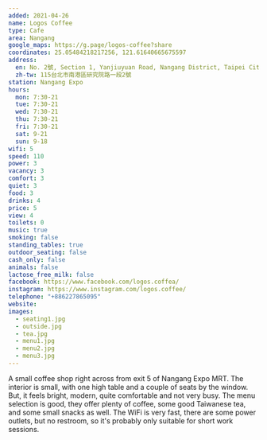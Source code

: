 ```yaml
---
added: 2021-04-26
name: Logos Coffee
type: Cafe
area: Nangang
google_maps: https://g.page/logos-coffee?share
coordinates: 25.05484218217256, 121.61640665675597
address:
  en: No. 2號, Section 1, Yanjiuyuan Road, Nangang District, Taipei City, 115
  zh-tw: 115台北市南港區研究院路一段2號
station: Nangang Expo
hours:
  mon: 7:30-21
  tue: 7:30-21
  wed: 7:30-21
  thu: 7:30-21
  fri: 7:30-21
  sat: 9-21
  sun: 9-18
wifi: 5
speed: 110
power: 3
vacancy: 3
comfort: 3
quiet: 3
food: 3
drinks: 4
price: 5
view: 4
toilets: 0
music: true
smoking: false
standing_tables: true
outdoor_seating: false
cash_only: false
animals: false
lactose_free_milk: false
facebook: https://www.facebook.com/logos.coffea/
instagram: https://www.instagram.com/logos.coffee/
telephone: "+886227865095"
website: 
images:
  - seating1.jpg
  - outside.jpg
  - tea.jpg
  - menu1.jpg
  - menu2.jpg
  - menu3.jpg
---
```


A small coffee shop right across from exit 5 of Nangang Expo MRT. The interior is small, with one high table and a couple of seats by the window. But, it feels bright, modern, quite comfortable and not very busy. The menu selection is good, they offer plenty of coffee, some good Taiwanese tea, and some small snacks as well. The WiFi is very fast, there are some power outlets, but no restroom, so it's probably only suitable for short work sessions.
